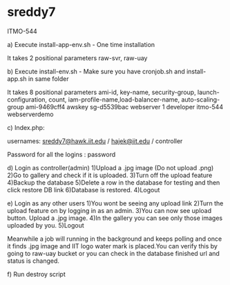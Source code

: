 # sreddy7
ITMO-544

a)	Execute install-app-env.sh - One time installation

It takes 2 positional parameters raw-svr, raw-uay
     
b)	Execute install-env.sh - Make sure you have cronjob.sh and install-app.sh in same folder

It takes 8 positional parameters  ami-id, key-name, security-group, launch-configuration, count, iam-profile-name,load-balancer-name, auto-scaling-group
ami-9469cff4 awskey sg-d5539bac webserver 1 developer itmo-544 webserverdemo

c)	Index.php:

usernames: sreddy7@hawk.iit.edu /
           hajek@iit.edu /
           controller
           
Password for all the logins : password

d) Login as controller(admin)
   1)Upload a .jpg image (Do not upload .png)
   2)Go to gallery  and check if it is uploaded.
   3)Turn off the upload feature
   4)Backup the database
   5)Delete a row in the database for testing and then click restore DB link
   6)Database is restored.
   4)Logout
 
e) Login as any other users
   1)You wont be seeing any upload link
   2)Turn the upload feature on by logging in as an admin.
   3)You can now see upload button. Upload a .jpg image. 
   4)In the gallery you can see only those images uploaded by you.
   5)Logout
   
 Meanwhile a job will running in the background and keeps polling and once it finds .jpg image and IIT logo water mark is     placed.You can verify this by going to raw-uay bucket or you can check in the database finished url and status is changed.  
 
 f) Run destroy script
